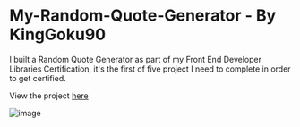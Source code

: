 # My-Random-Quote-Generator - By KingGoku90
I built a Random Quote Generator as part of my Front End Developer Libraries Certification, it's the first of five project I need to complete in order to get certified.

View the project [here](https://kinggoku910.github.io/My-Random-Quote-Generator-Project/)

![image](https://user-images.githubusercontent.com/74030806/198051334-c382c9ea-2cba-4e4a-828f-f08936426954.png)
